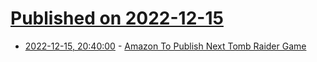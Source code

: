# [Published on 2022-12-15](index.md)

* [2022-12-15, 20:40:00](https://games.slashdot.org/story/22/12/15/181258/amazon-to-publish-next-tomb-raider-game?utm_source=rss1.0mainlinkanon&utm_medium=feed) - [Amazon To Publish Next Tomb Raider Game](https://games.slashdot.org/story/22/12/15/181258/amazon-to-publish-next-tomb-raider-game?utm_source=rss1.0mainlinkanon&utm_medium=feed)
